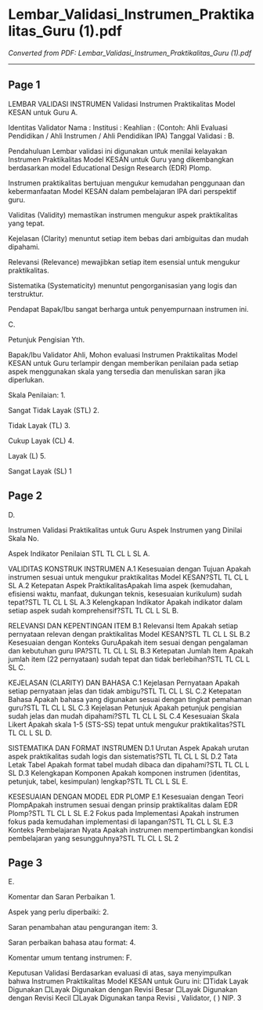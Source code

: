 # Lembar_Validasi_Instrumen_Praktikalitas_Guru (1).pdf

*Converted from PDF: Lembar_Validasi_Instrumen_Praktikalitas_Guru (1).pdf*

---


## Page 1

LEMBAR VALIDASI INSTRUMEN Validasi Instrumen Praktikalitas Model KESAN untuk Guru A.

 Identitas Validator Nama : Institusi : Keahlian : (Contoh: Ahli Evaluasi Pendidikan / Ahli Instrumen / Ahli Pendidikan IPA) Tanggal Validasi : B.

 Pendahuluan Lembar validasi ini digunakan untuk menilai kelayakan Instrumen Praktikalitas Model KESAN untuk Guru yang dikembangkan berdasarkan model Educational Design Research (EDR) Plomp.

 Instrumen praktikalitas bertujuan mengukur kemudahan penggunaan dan kebermanfaatan Model KESAN dalam pembelajaran IPA dari perspektif guru.

 Validitas (Validity) memastikan instrumen mengukur aspek praktikalitas yang tepat.

 Kejelasan (Clarity) menuntut setiap item bebas dari ambiguitas dan mudah dipahami.

 Relevansi (Relevance) mewajibkan setiap item esensial untuk mengukur praktikalitas.

 Sistematika (Systematicity) menuntut pengorganisasian yang logis dan terstruktur.

 Pendapat Bapak/Ibu sangat berharga untuk penyempurnaan instrumen ini.

 C.

 Petunjuk Pengisian Yth.

 Bapak/Ibu Validator Ahli, Mohon evaluasi Instrumen Praktikalitas Model KESAN untuk Guru terlampir dengan memberikan penilaian pada setiap aspek menggunakan skala yang tersedia dan menuliskan saran jika diperlukan.

 Skala Penilaian: 1.

 Sangat Tidak Layak (STL) 2.

 Tidak Layak (TL) 3.

 Cukup Layak (CL) 4.

 Layak (L) 5.

 Sangat Layak (SL) 1

## Page 2

D.

 Instrumen Validasi Praktikalitas untuk Guru Aspek Instrumen yang Dinilai Skala No.

 Aspek Indikator Penilaian STL TL CL L SL A.

 VALIDITAS KONSTRUK INSTRUMEN A.1 Kesesuaian dengan Tujuan Apakah instrumen sesuai untuk mengukur praktikalitas Model KESAN?STL TL CL L SL A.2 Ketepatan Aspek PraktikalitasApakah lima aspek (kemudahan, efisiensi waktu, manfaat, dukungan teknis, kesesuaian kurikulum) sudah tepat?STL TL CL L SL A.3 Kelengkapan Indikator Apakah indikator dalam setiap aspek sudah komprehensif?STL TL CL L SL B.

 RELEVANSI DAN KEPENTINGAN ITEM B.1 Relevansi Item Apakah setiap pernyataan relevan dengan praktikalitas Model KESAN?STL TL CL L SL B.2 Kesesuaian dengan Konteks GuruApakah item sesuai dengan pengalaman dan kebutuhan guru IPA?STL TL CL L SL B.3 Ketepatan Jumlah Item Apakah jumlah item (22 pernyataan) sudah tepat dan tidak berlebihan?STL TL CL L SL C.

 KEJELASAN (CLARITY) DAN BAHASA C.1 Kejelasan Pernyataan Apakah setiap pernyataan jelas dan tidak ambigu?STL TL CL L SL C.2 Ketepatan Bahasa Apakah bahasa yang digunakan sesuai dengan tingkat pemahaman guru?STL TL CL L SL C.3 Kejelasan Petunjuk Apakah petunjuk pengisian sudah jelas dan mudah dipahami?STL TL CL L SL C.4 Kesesuaian Skala Likert Apakah skala 1-5 (STS-SS) tepat untuk mengukur praktikalitas?STL TL CL L SL D.

 SISTEMATIKA DAN FORMAT INSTRUMEN D.1 Urutan Aspek Apakah urutan aspek praktikalitas sudah logis dan sistematis?STL TL CL L SL D.2 Tata Letak Tabel Apakah format tabel mudah dibaca dan dipahami?STL TL CL L SL D.3 Kelengkapan Komponen Apakah komponen instrumen (identitas, petunjuk, tabel, kesimpulan) lengkap?STL TL CL L SL E.

 KESESUAIAN DENGAN MODEL EDR PLOMP E.1 Kesesuaian dengan Teori PlompApakah instrumen sesuai dengan prinsip praktikalitas dalam EDR Plomp?STL TL CL L SL E.2 Fokus pada Implementasi Apakah instrumen fokus pada kemudahan implementasi di lapangan?STL TL CL L SL E.3 Konteks Pembelajaran Nyata Apakah instrumen mempertimbangkan kondisi pembelajaran yang sesungguhnya?STL TL CL L SL 2

## Page 3

E.

 Komentar dan Saran Perbaikan 1.

 Aspek yang perlu diperbaiki: 2.

 Saran penambahan atau pengurangan item: 3.

 Saran perbaikan bahasa atau format: 4.

 Komentar umum tentang instrumen: F.

 Keputusan Validasi Berdasarkan evaluasi di atas, saya menyimpulkan bahwa Instrumen Praktikalitas Model KESAN untuk Guru ini: □Tidak Layak Digunakan □Layak Digunakan dengan Revisi Besar □Layak Digunakan dengan Revisi Kecil □Layak Digunakan tanpa Revisi , Validator, ( ) NIP. 3
